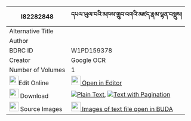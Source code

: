 |I82282848|དཔལ་ཡུལ་བའི་མཁས་གྲུབ་འགའི་མཛད་རྣམ་ལྷན་བསྡུས། 
| --- | --- 
|Alternative Title |
|Author | 
|BDRC ID | W1PD159378
|Creator | Google OCR
|Number of Volumes| 1
|<img width="25" src="https://img.icons8.com/color/25/000000/edit-property.png">Edit Online| [<img width="25" src="https://avatars.githubusercontent.com/u/45091458?s=200&v=4"> Open in Editor](http://editor.openpecha.org/I82282848)
|<img width="25" src="https://img.icons8.com/fluent/48/000000/download-2.png"/>  Download | [![](https://img.icons8.com/color/20/000000/txt.png)Plain Text](https://github.com/Openpecha/I82282848/releases/download/v1/palyulwa_i_khedrub_ak_i_dze_na_plain_I82282848.zip), [![](https://img.icons8.com/color/20/000000/txt.png)Text with Pagination](https://github.com/Openpecha/I82282848/releases/download/v1/palyulwa_i_khedrub_ak_i_dze_na_pages_I82282848.zip)
|<img width="25" src="https://img.icons8.com/plasticine/100/000000/pictures-folder.png"/>  Source Images | [<img width="25" src="https://library.bdrc.io/icons/BUDA-small.svg"> Images of text file open in BUDA](https://library.bdrc.io/show/bdr:W1PD159378)